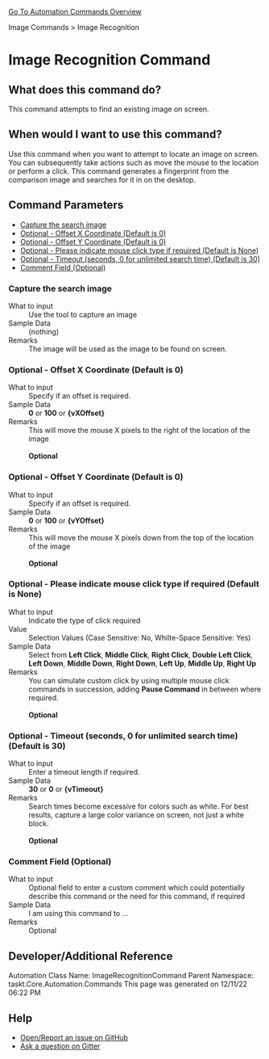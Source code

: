 <!--TITLE: Image Recognition Command -->
<!-- SUBTITLE: a command in the Image Commands group. -->
[Go To Automation Commands Overview](/automation-commands.md)


Image Commands &gt; Image Recognition


# Image Recognition Command


## What does this command do?
This command attempts to find an existing image on screen.


## When would I want to use this command?
Use this command when you want to attempt to locate an image on screen.  You can subsequently take actions such as move the mouse to the location or perform a click.  This command generates a fingerprint from the comparison image and searches for it in on the desktop.


## Command Parameters
- [Capture the search image](#param_0)
- [Optional - Offset X Coordinate (Default is 0)](#param_1)
- [Optional - Offset Y Coordinate (Default is 0)](#param_2)
- [Optional - Please indicate mouse click type if required (Default is None)](#param_3)
- [Optional - Timeout (seconds, 0 for unlimited search time) (Default is 30)](#param_4)
- [Comment Field (Optional)](#param_5)


<a id="param_0"></a>
### Capture the search image


<dl>
<dt>What to input</dt><dd>Use the tool to capture an image</dd>
<dt></dt><dd></dd>
<dt>Sample Data</dt><dd>(nothing)</dd>
<dt>Remarks</dt><dd>The image will be used as the image to be found on screen.</dd>
</dl>




<a id="param_1"></a>
### Optional - Offset X Coordinate (Default is 0)


<dl>
<dt>What to input</dt><dd>Specify if an offset is required.</dd>
<dt></dt><dd></dd>
<dt>Sample Data</dt><dd><strong>0</strong> or <strong>100</strong> or <strong>{vXOffset}</strong></dd>
<dt>Remarks</dt><dd>This will move the mouse X pixels to the right of the location of the image<br><br>
<strong>Optional</strong><br></dd>
</dl>




<a id="param_2"></a>
### Optional - Offset Y Coordinate (Default is 0)


<dl>
<dt>What to input</dt><dd>Specify if an offset is required.</dd>
<dt></dt><dd></dd>
<dt>Sample Data</dt><dd><strong>0</strong> or <strong>100</strong> or <strong>{vYOffset}</strong></dd>
<dt>Remarks</dt><dd>This will move the mouse X pixels down from the top of the location of the image<br><br>
<strong>Optional</strong><br></dd>
</dl>




<a id="param_3"></a>
### Optional - Please indicate mouse click type if required (Default is None)


<dl>
<dt>What to input</dt><dd>Indicate the type of click required</dd>
<dt>Value</dt><dd>Selection Values (Case Sensitive: No, Whilte-Space Sensitive: Yes)</dd>
<dt>Sample Data</dt><dd>Select from <strong>Left Click</strong>, <strong>Middle Click</strong>, <strong>Right Click</strong>, <strong>Double Left Click</strong>, <strong>Left Down</strong>, <strong>Middle Down</strong>, <strong>Right Down</strong>, <strong>Left Up</strong>, <strong>Middle Up</strong>, <strong>Right Up</strong></dd>
<dt>Remarks</dt><dd>You can simulate custom click by using multiple mouse click commands in succession, adding <strong>Pause Command</strong> in between where required.<br><br>
<strong>Optional</strong><br></dd>
</dl>




<a id="param_4"></a>
### Optional - Timeout (seconds, 0 for unlimited search time) (Default is 30)


<dl>
<dt>What to input</dt><dd>Enter a timeout length if required.</dd>
<dt></dt><dd></dd>
<dt>Sample Data</dt><dd><strong>30</strong> or <strong>0</strong> or <strong>{vTimeout}</strong></dd>
<dt>Remarks</dt><dd>Search times become excessive for colors such as white. For best results, capture a large color variance on screen, not just a white block.<br><br>
<strong>Optional</strong><br></dd>
</dl>




<a id="param_5"></a>
### Comment Field (Optional)


<dl>
<dt>What to input</dt><dd>Optional field to enter a custom comment which could potentially describe this command or the need for this command, if required</dd>
<dt></dt><dd></dd>
<dt>Sample Data</dt><dd>I am using this command to ...</dd>
<dt>Remarks</dt><dd>Optional</dd>
</dl>




## Developer/Additional Reference
Automation Class Name: ImageRecognitionCommand
Parent Namespace: taskt.Core.Automation.Commands
This page was generated on 12/11/22 06:22 PM


## Help
- [Open/Report an issue on GitHub](https://github.com/saucepleez/taskt/issues/new)
- [Ask a question on Gitter](https://gitter.im/taskt-rpa/Lobby)
